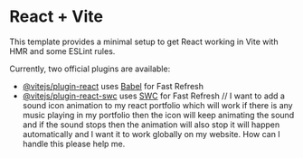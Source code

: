 # React + Vite

This template provides a minimal setup to get React working in Vite with HMR and some ESLint rules.

Currently, two official plugins are available:

- [@vitejs/plugin-react](https://github.com/vitejs/vite-plugin-react/blob/main/packages/plugin-react/README.md) uses [Babel](https://babeljs.io/) for Fast Refresh
- [@vitejs/plugin-react-swc](https://github.com/vitejs/vite-plugin-react-swc) uses [SWC](https://swc.rs/) for Fast Refresh
//
I want to add a sound icon animation to my react portfolio which will work if there is any music playing in my portfolio then the icon will keep animating the sound and if the sound stops then the animation will also stop it will happen automatically and I want it to work globally on my website. How can I handle this please help me.
